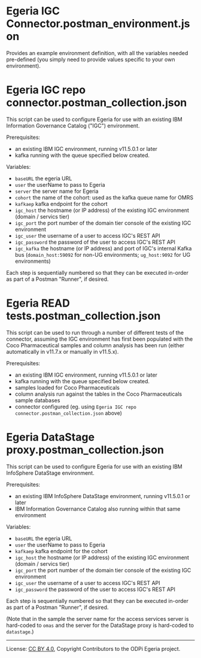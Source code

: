 <!-- SPDX-License-Identifier: Apache-2.0 -->
<!-- Copyright Contributors to the ODPi Egeria project. -->

# Egeria IGC Connector.postman_environment.json

Provides an example environment definition, with all the variables needed pre-defined (you simply need to provide values specific to your own environment).

# Egeria IGC repo connector.postman_collection.json

This script can be used to configure Egeria for use with an existing IBM Information Governance Catalog ("IGC") environment.

Prerequisites:

- an existing IBM IGC environment, running v11.5.0.1 or later
- kafka running with the queue specified below created. 

Variables:

- `baseURL` the egeria URL
- `user` the userName to pass to Egeria
- `server` the server name for Egeria
- `cohort` the name of the cohort: used as the kafka queue name for OMRS
- `kafkaep` kafka endpoint for the cohort
- `igc_host` the hostname (or IP address) of the existing IGC environment (domain / servics tier)
- `igc_port` the port number of the domain tier console of the existing IGC environment
- `igc_user` the username of a user to access IGC's REST API
- `igc_password` the password of the user to access IGC's REST API
- `igc_kafka` the hostname (or IP address) and port of IGC's internal Kafka bus (`domain_host:59092` for non-UG environments; `ug_host:9092` for UG environments)

Each step is sequentially numbered so that they can be executed in-order as part of a Postman "Runner", if desired.

# Egeria READ tests.postman_collection.json

This script can be used to run through a number of different tests of the connector, assuming the IGC environment
has first been populated with the Coco Pharmaceutical samples and column analysis has been run (either automatically
in v11.7.x or manually in v11.5.x).

Prerequisites:

- an existing IBM IGC environment, running v11.5.0.1 or later
- kafka running with the queue specified below created.
- samples loaded for Coco Pharmaceuticals
- column analysis run against the tables in the Coco Pharmaceuticals sample databases
- connector configured (eg. using `Egeria IGC repo connector.postman_collection.json` above)

# Egeria DataStage proxy.postman_collection.json

This script can be used to configure Egeria for use with an existing IBM InfoSphere DataStage environment.

Prerequisites:

- an existing IBM InfoSphere DataStage environment, running v11.5.0.1 or later
- IBM Information Governance Catalog also running within that same environment

Variables:

- `baseURL` the egeria URL
- `user` the userName to pass to Egeria
- `kafkaep` kafka endpoint for the cohort
- `igc_host` the hostname (or IP address) of the existing IGC environment (domain / servics tier)
- `igc_port` the port number of the domain tier console of the existing IGC environment
- `igc_user` the username of a user to access IGC's REST API
- `igc_password` the password of the user to access IGC's REST API

Each step is sequentially numbered so that they can be executed in-order as part of a Postman "Runner", if desired.

(Note that in the sample the server name for the access services server is hard-coded to `omas` and the server for the
DataStage proxy is hard-coded to `datastage`.)

----
License: [CC BY 4.0](https://creativecommons.org/licenses/by/4.0/),
Copyright Contributors to the ODPi Egeria project.
